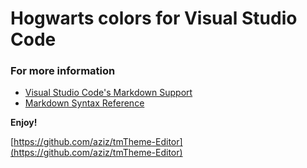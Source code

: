 # Hogwarts colors for Visual Studio Code


### For more information
* [Visual Studio Code's Markdown Support](http://code.visualstudio.com/docs/languages/markdown)
* [Markdown Syntax Reference](https://help.github.com/articles/markdown-basics/)

**Enjoy!**

[https://github.com/aziz/tmTheme-Editor](https://github.com/aziz/tmTheme-Editor)